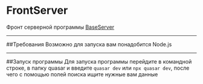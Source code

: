 # FrontServer
Фронт серверной программы [BaseServer](https://github.com/FoXeR928/BaseServer)
___________________________________________________________________________________________________________________________________________________________________________________
##Требования
Возможно для запуска вам понадобится Node.js
___________________________________________________________________________________________________________________________________________________________________________________
##Запуск программы
Для запуска программы перейдите в командной строке, в папку quasar и введите ```quasar dev``` или ```npx quasar dev```, после чего с помощью полей поиска ищите нужные вам данные
